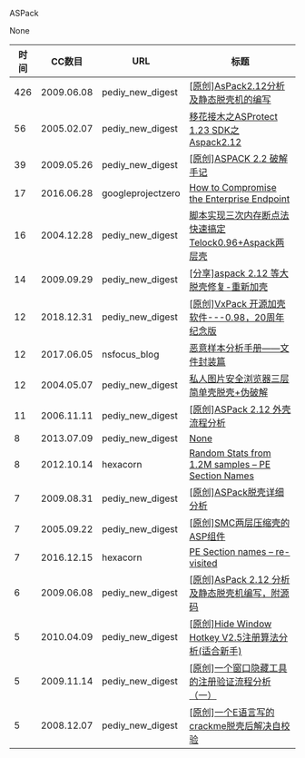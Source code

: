 ASPack

None

| 时间 | CC数目 | URL | 标题 |
| ---- | ----- | --- | --- |
| 426 | 2009.06.08 | pediy_new_digest | [[原创]AsPack2.12分析及静态脱壳机的编写](https://bbs.pediy.com/thread-91070.htm) |
| 56 | 2005.02.07 | pediy_new_digest | [移花接木之ASProtect 1.23 SDK之 Aspack2.12](https://bbs.pediy.com/thread-10959.htm) |
| 39 | 2009.05.26 | pediy_new_digest | [[原创]ASPACK 2.2 破解手记](https://bbs.pediy.com/thread-89887.htm) |
| 17 | 2016.06.28 | googleprojectzero | [How to Compromise the Enterprise Endpoint](https://googleprojectzero.blogspot.com/2016/06/how-to-compromise-enterprise-endpoint.html) |
| 16 | 2004.12.28 | pediy_new_digest | [脚本实现三次内存断点法快速搞定Telock0.96+Aspack两层壳](https://bbs.pediy.com/thread-9041.htm) |
| 14 | 2009.09.29 | pediy_new_digest | [[分享]aspack 2.12 等大脱壳修复-重新加壳](https://bbs.pediy.com/thread-98673.htm) |
| 12 | 2018.12.31 | pediy_new_digest | [[原创]VxPack 开源加壳软件---0.98，20周年纪念版](https://bbs.pediy.com/thread-248754.htm) |
| 12 | 2017.06.05 | nsfocus_blog | [恶意样本分析手册——文件封装篇](http://blog.nsfocus.net/malicious-sample-analysis-manual-file-encapsulation/) |
| 12 | 2004.05.07 | pediy_new_digest | [私人图片安全浏览器三层简单壳脱壳+伪破解](https://bbs.pediy.com/thread-543.htm) |
| 11 | 2006.11.11 | pediy_new_digest | [[原创]ASPack 2.12 外壳流程分析](https://bbs.pediy.com/thread-34754.htm) |
| 8 | 2013.07.09 | pediy_new_digest | [None](https://bbs.pediy.com/thread-175166.htm) |
| 8 | 2012.10.14 | hexacorn | [Random Stats from 1.2M samples – PE Section Names](http://www.hexacorn.com/blog/2012/10/14/random-stats-from-1-2m-samples-pe-section-names/) |
| 7 | 2009.08.31 | pediy_new_digest | [[原创]ASPack脱壳详细分析](https://bbs.pediy.com/thread-96870.htm) |
| 7 | 2005.09.22 | pediy_new_digest | [[原创]SMC两层压缩壳的ASP组件](https://bbs.pediy.com/thread-17116.htm) |
| 7 | 2016.12.15 | hexacorn | [PE Section names – re-visited](http://www.hexacorn.com/blog/2016/12/15/pe-section-names-re-visited/) |
| 6 | 2009.06.08 | pediy_new_digest | [[原创]AsPack 2.12 分析及静态脱壳机编写，附源码](https://bbs.pediy.com/thread-91073.htm) |
| 5 | 2010.04.09 | pediy_new_digest | [[原创]Hide Window Hotkey V2.5注册算法分析(适合新手)](https://bbs.pediy.com/thread-110572.htm) |
| 5 | 2009.11.14 | pediy_new_digest | [[原创]一个窗口隐藏工具的注册验证流程分析（一）](https://bbs.pediy.com/thread-101240.htm) |
| 5 | 2008.12.07 | pediy_new_digest | [[原创]一个E语言写的crackme脱壳后解决自校验](https://bbs.pediy.com/thread-78235.htm) |
